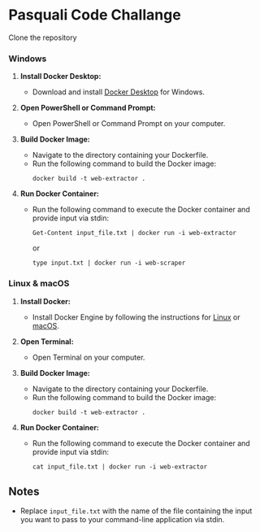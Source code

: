 # Pasquali Code Challange

Clone the repository

### Windows

1. **Install Docker Desktop:**
   - Download and install [Docker Desktop](https://www.docker.com/products/docker-desktop) for Windows.

2. **Open PowerShell or Command Prompt:**
   - Open PowerShell or Command Prompt on your computer.

3. **Build Docker Image:**
   - Navigate to the directory containing your Dockerfile.
   - Run the following command to build the Docker image:
     ```
     docker build -t web-extractor .
     ```

4. **Run Docker Container:**
   - Run the following command to execute the Docker container and provide input via stdin:
     ```
     Get-Content input_file.txt | docker run -i web-extractor
     ```
     or

     ```
     type input.txt | docker run -i web-scraper
     ```

### Linux & macOS

1. **Install Docker:**
   - Install Docker Engine by following the instructions for [Linux](https://docs.docker.com/engine/install/) or [macOS](https://docs.docker.com/docker-for-mac/install/).

2. **Open Terminal:**
   - Open Terminal on your computer.

3. **Build Docker Image:**
   - Navigate to the directory containing your Dockerfile.
   - Run the following command to build the Docker image:
     ```
     docker build -t web-extractor .
     ```

4. **Run Docker Container:**
   - Run the following command to execute the Docker container and provide input via stdin:
     ```
     cat input_file.txt | docker run -i web-extractor
     ```

## Notes

- Replace `input_file.txt` with the name of the file containing the input you want to pass to your command-line application via stdin.
